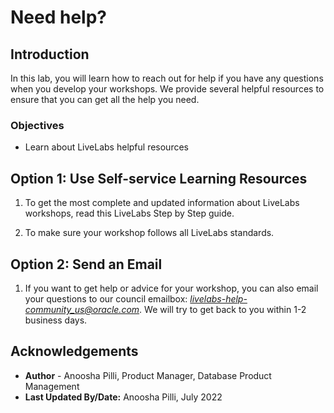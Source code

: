 #  Need help?

## Introduction

In this lab, you will learn how to reach out for help if you have any questions when you develop your workshops. We provide several helpful resources to ensure that you can get all the help you need.

### Objectives

- Learn about LiveLabs helpful resources

## Option 1: Use Self-service Learning Resources

1. To get the most complete and updated information about LiveLabs workshops, read this LiveLabs Step by Step guide.

2. To make sure your workshop follows all LiveLabs standards.

## Option 2: Send an Email

1. If you want to get help or advice for your workshop, you can also email your questions to our council emailbox: *livelabs-help-community_us@oracle.com*. We will try to get back to you within 1-2 business days.

## Acknowledgements

* **Author** - Anoosha Pilli, Product Manager, Database Product Management
* **Last Updated By/Date:** Anoosha Pilli, July 2022